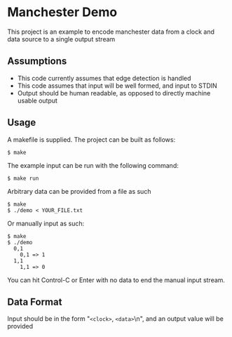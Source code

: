 # Manchester Demo
This project is an example to encode manchester data from a clock and data source to a single output stream

## Assumptions
* This code currently assumes that edge detection is handled
* This code assumes that input will be well formed, and input to STDIN
* Output should be human readable, as opposed to directly machine usable output

## Usage
A makefile is supplied. The project can be built as follows:

    $ make

The example input can be run with the following command:

    $ make run

Arbitrary data can be provided from a file as such

    $ make
    $ ./demo < YOUR_FILE.txt

Or manually input as such:

    $ make
    $ ./demo
      0,1
        0,1 => 1
      1,1
        1,1 => 0

You can hit Control-C or Enter with no data to end the manual input stream.

## Data Format
Input should be in the form "`<clock>`, `<data>`\n", and an output value will be provided

